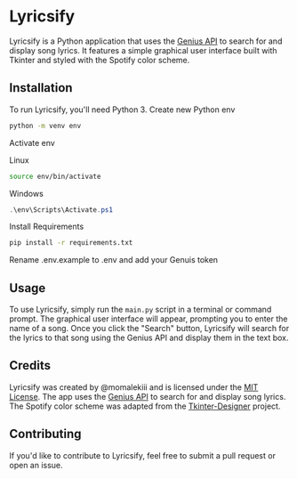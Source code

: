 

# Lyricsify

Lyricsify is a Python application that uses the [Genius API](https://genius.com/developers) to search for and display song lyrics. It features a simple graphical user interface built with Tkinter and styled with the Spotify color scheme.

## Installation

To run Lyricsify, you'll need Python 3. Create new Python env

```bash
python -m venv env
```

Activate env

Linux
```bash
source env/bin/activate
```

Windows
```ps1
.\env\Scripts\Activate.ps1
```

Install Requirements

```bash
pip install -r requirements.txt
```

Rename .env.example to .env and add your Genuis token

## Usage

To use Lyricsify, simply run the `main.py` script in a terminal or command prompt. The graphical user interface will appear, prompting you to enter the name of a song. Once you click the "Search" button, Lyricsify will search for the lyrics to that song using the Genius API and display them in the text box.


## Credits

Lyricsify was created by @momalekiii and is licensed under the [MIT License](LICENSE.md). The app uses the [Genius API](https://genius.com/developers) to search for and display song lyrics. The Spotify color scheme was adapted from the [Tkinter-Designer](https://github.com/ParthJadhav/Tkinter-Designer) project.

## Contributing

If you'd like to contribute to Lyricsify, feel free to submit a pull request or open an issue.